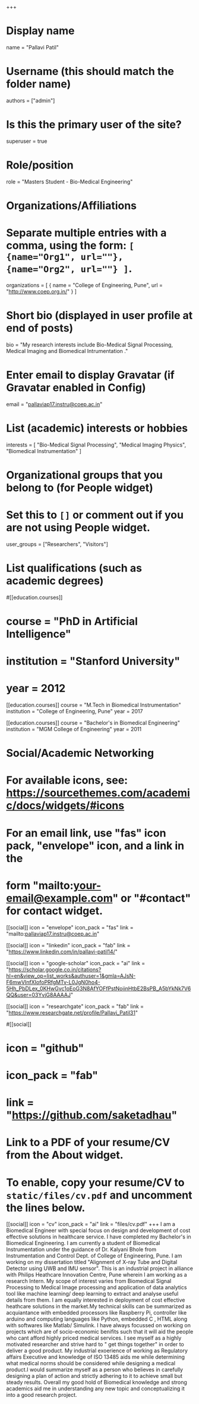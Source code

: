 +++
# Display name
name = "Pallavi Patil"

# Username (this should match the folder name)
authors = ["admin"]

# Is this the primary user of the site?
superuser = true

# Role/position
role = "Masters Student - Bio-Medical Engineering"

# Organizations/Affiliations
#   Separate multiple entries with a comma, using the form: `[ {name="Org1", url=""}, {name="Org2", url=""} ]`.
organizations = [ { name = "College of Engineering, Pune", url = "http://www.coep.org.in/" } ]

# Short bio (displayed in user profile at end of posts)
bio = "My research interests include Bio-Medical Signal Processing, Medical Imaging and Biomedical Intrumentation ."

# Enter email to display Gravatar (if Gravatar enabled in Config)
email = "pallaviap17.instru@coep.ac.in"

# List (academic) interests or hobbies
interests = [
  "Bio-Medical Signal Processing",
  "Medical Imaging Physics",
  "Biomedical Instrumentation"
]

# Organizational groups that you belong to (for People widget)
#   Set this to `[]` or comment out if you are not using People widget.
user_groups = ["Researchers", "Visitors"]

# List qualifications (such as academic degrees)
#[[education.courses]]
#  course = "PhD in Artificial Intelligence"
#  institution = "Stanford University"
#  year = 2012

[[education.courses]]
  course = "M.Tech in Biomedical Instrumentation"
  institution = "College of Engineering, Pune"
  year = 2017

[[education.courses]]
  course = "Bachelor's in Biomedical Engineering"
  institution = "MGM College of Engineering"
  year = 2011

# Social/Academic Networking
# For available icons, see: https://sourcethemes.com/academic/docs/widgets/#icons
#   For an email link, use "fas" icon pack, "envelope" icon, and a link in the
#   form "mailto:your-email@example.com" or "#contact" for contact widget.

[[social]]
  icon = "envelope"
  icon_pack = "fas"
  link = "mailto:pallaviap17.instru@coep.ac.in"  

[[social]]
  icon = "linkedin"
  icon_pack = "fab"
  link = "https://www.linkedin.com/in/pallavi-patil14/"  

[[social]]
  icon = "google-scholar"
  icon_pack = "ai"
  link = "https://scholar.google.co.in/citations?hl=en&view_op=list_works&authuser=1&gmla=AJsN-F6mwVInfXIofoPRfgMTv-L0JgN0ho4-5Hh_PbDLex_0KHwGvc1oEoG3N8AfYOFfPstNoiinHtbE2BsPB_A5bYkNk7V6QQ&user=03YvjG8AAAAJ"

 [[social]]
  icon = "researchgate"
  icon_pack = "fab"
  link = "https://www.researchgate.net/profile/Pallavi_Patil31" 

  
#[[social]]
# icon = "github"
#  icon_pack = "fab"
#  link = "https://github.com/saketadhau"


# Link to a PDF of your resume/CV from the About widget.
# To enable, copy your resume/CV to `static/files/cv.pdf` and uncomment the lines below.
 [[social]]
   icon = "cv"
   icon_pack = "ai"
   link = "files/cv.pdf"
+++ 
I am a Biomedical Engineer with special focus on design and development of cost effective solutions in healthcare service. I have completed my Bachelor's in Biomedical Engineering. I am currently a student of Biomedical Instrumentation under the guidance of Dr. Kalyani Bhole from Instrumentation and Control Dept. of College of Engineering, Pune. I am working on my dissertation titled "Alignment of X-ray Tube and Digital Detector using UWB and IMU sensor". This is an industrial project in alliance with Philips Heathcare Innovation Centre, Pune wherein I am working as a research Intern. My scope of interest varies from Biomedical Signal Processing to Medical Image processing and application of data analytics tool like machine learning/ deep learning to extract and analyse useful details from them. I am equally interested in deployment of cost effective heathcare solutions in the market.My technical skills can be summarized as acquiantance with embedded processors like Raspberry Pi, controller like arduino and computing languages like Python, embedded C , HTML along with softwares like Matlab/ Simulink.
I have always focussed on working on projects which are of socio-economic benifits such that it will aid the people who cant afford highly priced medical services. I see myself as a highly motivated researcher and strive hard to " get things together" in order to deliver a good product. My industrial exoerience of working as Regulatory affairs Executive and knowledge of ISO 13485 aids me while determining what medical norms should be considered while designing a medical product.I would summarize myself as a person who believes in carefully designing a plan of action and strictly adhering to it to achieve small but steady results. Overall my good hold of Biomedical knowledge and strong academics aid me in understanding any new topic and conceptualizing it into a good research project.
